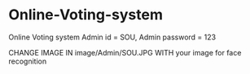 # Online-Voting-system
Online Voting system
Admin id = SOU,
Admin password = 123

CHANGE IMAGE IN image/Admin/SOU.JPG WITH your image for face recognition
